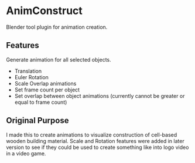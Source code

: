 # AnimConstruct
Blender tool plugin for animation creation.

## Features
Generate animation for all selected objects.
- Translation
- Euler Rotation
- Scale
Overlap animations
- Set frame count per object
- Set overlap between object animations (currently cannot be greater or equal to frame count)

## Original Purpose
I made this to create animations to visualize construction of cell-based wooden building material. Scale and Rotation features were added in later version to see if they could be used to create something like into logo video in a video game.
